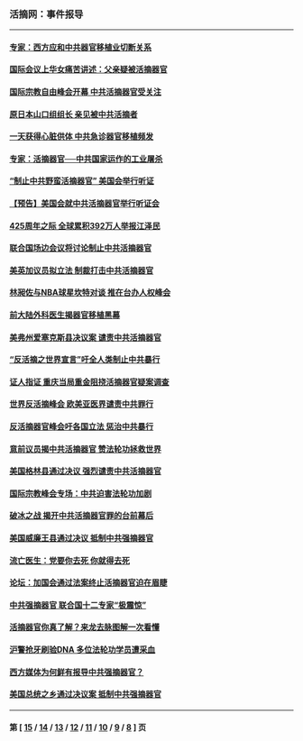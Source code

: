 ### 活摘网：事件报导
---
#### [专家：西方应和中共器官移植业切断关系](../../pages/nf5877/n13772828.md?08270430) 
#### [国际会议上华女痛苦讲述：父亲疑被活摘器官](../../pages/nf5877/n13771583.md?08270430) 
#### [国际宗教自由峰会开幕 中共活摘器官受关注](../../pages/nf5877/n13769995.md?08270430) 
#### [原日本山口组组长 亲见被中共活摘者](../../pages/nf5877/n13767360.md?08270430) 
#### [一天获得心脏供体 中共急诊器官移植频发](../../pages/nf5877/n13764689.md?08270430) 
#### [专家：活摘器官──中共国家运作的工业屠杀](../../pages/nf5877/n13761178.md?08270430) 
#### [“制止中共野蛮活摘器官” 美国会举行听证](../../pages/nf5877/n13735831.md?08270430) 
#### [【预告】美国会就中共活摘器官举行听证会](../../pages/nf5877/n13732843.md?08270430) 
#### [425周年之际 全球累积392万人举报江泽民](../../pages/nf5877/n13719232.md?08270430) 
#### [联合国场边会议将讨论制止中共活摘器官](../../pages/nf5877/n13656361.md?08270430) 
#### [美英加议员拟立法 制裁打击中共活摘器官](../../pages/nf5877/n13430251.md?08270430) 
#### [林昶佐与NBA球星坎特对谈 推在台办人权峰会](../../pages/nf5877/n13414467.md?08270430) 
#### [前大陆外科医生揭器官移植黑幕](../../pages/nf5877/n13401416.md?08270430) 
#### [美弗州爱塞克斯县决议案 谴责中共活摘器官](../../pages/nf5877/n13320919.md?08270430) 
#### [“反活摘之世界宣言”吁全人类制止中共暴行](../../pages/nf5877/n13259730.md?08270430) 
#### [证人指证 重庆当局重金阻挠活摘器官疑案调查](../../pages/nf5877/n13259127.md?08270430) 
#### [世界反活摘峰会 欧美亚医界谴责中共罪行](../../pages/nf5877/n13253550.md?08270430) 
#### [反活摘器官峰会吁各国立法 惩治中共暴行](../../pages/nf5877/n13245052.md?08270430) 
#### [意前议员揭中共活摘器官 赞法轮功拯救世界](../../pages/nf5877/n13203445.md?08270430) 
#### [美国格林县通过决议 强烈谴责中共活摘器官](../../pages/nf5877/n13119367.md?08270430) 
#### [国际宗教峰会专场：中共迫害法轮功加剧](../../pages/nf5877/n13088279.md?08270430) 
#### [破冰之战 揭开中共活摘器官罪的台前幕后](../../pages/nf5877/n13082457.md?08270430) 
#### [美国威廉王县通过决议 抵制中共强摘器官](../../pages/nf5877/n13056521.md?08270430) 
#### [流亡医生：党要你去死 你就得去死](../../pages/nf5877/n13052835.md?08270430) 
#### [论坛：加国会通过法案终止活摘器官迫在眉睫](../../pages/nf5877/n13029839.md?08270430) 
#### [中共强摘器官 联合国十二专家“极震惊”](../../pages/nf5877/n13024313.md?08270430) 
#### [活摘器官你真了解？来龙去脉图解一次看懂](../../pages/nf5877/n13013820.md?08270430) 
#### [沪警抢牙刷验DNA 多位法轮功学员遭采血](../../pages/nf5877/n12969218.md?08270430) 
#### [西方媒体为何鲜有报导中共强摘器官？](../../pages/nf5877/n12932034.md?08270430) 
#### [美国总统之乡通过决议案 抵制中共强摘器官](../../pages/nf5877/n12908242.md?08270430) 

---
#### 第 [ [15](./15.md?08270430) / [14](./14.md?08270430) / [13](./13.md?08270430) / [12](./12.md?08270430) / [11](./11.md?08270430) / [10](./10.md?08270430) / [9](./9.md?08270430) / [8](./8.md?08270430) ] 页
